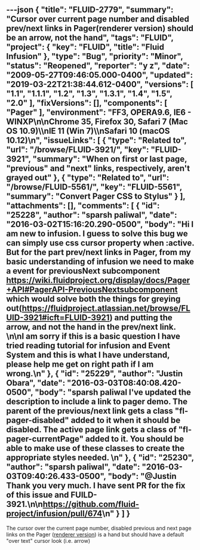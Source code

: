 ---json
{
  "title": "FLUID-2779",
  "summary": "Cursor over current page number and disabled prev/next links in Pager(renderer version) should be an arrow, not the hand",
  "tags": "FLUID",
  "project": {
    "key": "FLUID",
    "title": "Fluid Infusion"
  },
  "type": "Bug",
  "priority": "Minor",
  "status": "Reopened",
  "reporter": "y z",
  "date": "2009-05-27T09:46:05.000-0400",
  "updated": "2019-03-22T21:38:44.612-0400",
  "versions": [
    "1.1",
    "1.1.1",
    "1.2",
    "1.3",
    "1.3.1",
    "1.4",
    "1.5",
    "2.0"
  ],
  "fixVersions": [],
  "components": [
    "Pager"
  ],
  "environment": "FF3, OPERA9.6, IE6 - WINXP\n\nChrome 35, Firefox 30, Safari 7 (Mac OS 10.9)\\\nIE 11 (Win 7)\\\nSafari 10 (macOS 10.12)\n",
  "issueLinks": [
    {
      "type": "Related to",
      "url": "/browse/FLUID-3921/",
      "key": "FLUID-3921",
      "summary": "When on first or last page, \"previous\" and \"next\" links, respectively, aren't grayed out"
    },
    {
      "type": "Related to",
      "url": "/browse/FLUID-5561/",
      "key": "FLUID-5561",
      "summary": "Convert Pager CSS to Stylus"
    }
  ],
  "attachments": [],
  "comments": [
    {
      "id": "25228",
      "author": "sparsh paliwal",
      "date": "2016-03-02T15:16:20.290-0500",
      "body": "Hi I am new to infusion. I guess to solve this bug we can simply use css cursor property when :active. But for the part prev/next links in Pager, from my basic understanding of infusion we need to make a event for previousNext subcomponent <https://wiki.fluidproject.org/display/docs/Pager+API#PagerAPI-PreviousNextsubcomponent> which would solve both the things for greying out(<https://fluidproject.atlassian.net/browse/FLUID-3921#icft=FLUID-3921>) and putting the arrow, and not the hand in the prev/next link.&#x20;\n\nI am sorry if this is a basic question I have tried reading tutorial for infusion and Event System and this is what I have understand, please help me get on right path if I am wrong.\n"
    },
    {
      "id": "25229",
      "author": "Justin Obara",
      "date": "2016-03-03T08:40:08.420-0500",
      "body": "sparsh paliwal I've updated the description to include a link to pager demo. The parent of the previous/next link gets a class \"fl-pager-disabled\" added to it when it should be disabled. The active page link gets a class of \"fl-pager-currentPage\" added to it. You should be able to make use of these classes to create the appropriate styles needed.&#x20;\n"
    },
    {
      "id": "25230",
      "author": "sparsh paliwal",
      "date": "2016-03-03T09:40:26.433-0500",
      "body": "@Justin Thank you very much. I have sent PR for the fix of this issue and FUILD-3921.\n\n<https://github.com/fluid-project/infusion/pull/674>\n"
    }
  ]
}
---
The cursor over the current page number, disabled previous and next page links on the Pager ([renderer version](http://build.fluidproject.org/infusion/demos/pager/)) is a hand but should have a default "over text" cursor look (i.e. arrow)

        